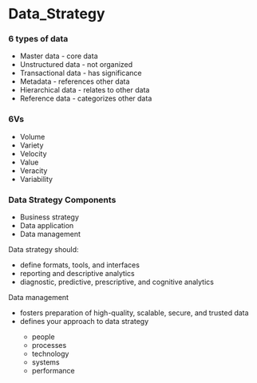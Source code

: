 <h1>Data_Strategy</h1>

<h3>6 types of data</h3>
<ul>
  <li>Master data - core data</li>
  <li>Unstructured data - not organized</li>
  <li>Transactional data - has significance</li>
  <li>Metadata - references other data</li>
  <li>Hierarchical data - relates to other data</li>
  <li>Reference data - categorizes other data</li>
</ul>

<h3>6Vs</h3>
<ul>
  <li>Volume</li>
  <li>Variety</li>
  <li>Velocity</li>
  <li>Value</li>
  <li>Veracity</li>
  <li>Variability</li>
</ul>

<h3>Data Strategy Components</h3>
<ul>
  <li>Business strategy</li>
  <li>Data application</li>
  <li>Data management</li>
</ul>

Data strategy should:
<ul>
  <li>define formats, tools, and interfaces</li>
  <li>reporting and descriptive analytics</li>
  <li>diagnostic, predictive, prescriptive, and cognitive analytics</li>
</ul>

Data management
<ul>
  <li>fosters preparation of high-quality, scalable, secure, and trusted data</li>
  <li>defines your approach to data strategy</li>
    <ul>
      <li>people</li>
      <li>processes</li>
      <li>technology</li>
      <li>systems</li>
      <li>performance</li>
    </ul>
</ul>
